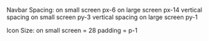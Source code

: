 <!-- Rules -->

Navbar Spacing:
on small screen px-6
on large screen px-14
vertical spacing on small screen py-3
vertical spacing on large screen py-1

Icon Size:
on small screen = 28
padding = p-1
